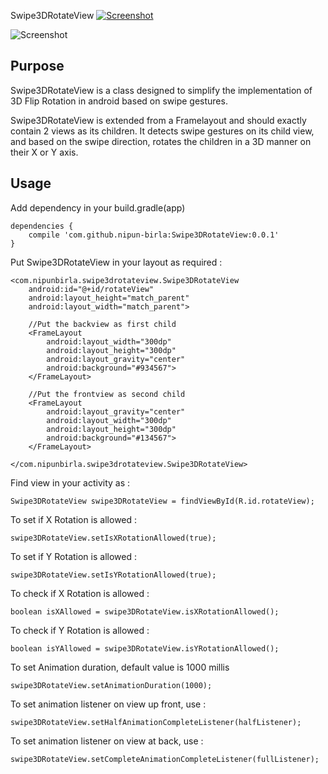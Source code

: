 Swipe3DRotateView [![Screenshot](https://img.shields.io/badge/Android%20Arsenal-Swipe3DRotateView-brightgreen.svg?style=flat)](https://android-arsenal.com/details/1/5572)

![Screenshot](https://cloud.githubusercontent.com/assets/7312366/21467583/d5905664-ca18-11e6-898c-8b8b2ca6d03a.gif)

<h2>Purpose</h2>
Swipe3DRotateView is a class designed to simplify the implementation of 3D Flip Rotation in android based on swipe gestures.

Swipe3DRotateView is extended from a Framelayout and should exactly contain 2 views as its children. It detects swipe gestures on its child view, and based on the swipe direction, rotates the children in a 3D manner on their X or Y axis.

<h2>Usage</h2>

Add dependency in your build.gradle(app)

    dependencies {
        compile 'com.github.nipun-birla:Swipe3DRotateView:0.0.1'
    }

Put Swipe3DRotateView in your layout as required :

    <com.nipunbirla.swipe3drotateview.Swipe3DRotateView
        android:id="@+id/rotateView"
        android:layout_height="match_parent"
        android:layout_width="match_parent">

        //Put the backview as first child
        <FrameLayout
            android:layout_width="300dp"
            android:layout_height="300dp"
            android:layout_gravity="center"
            android:background="#934567">
        </FrameLayout>

        //Put the frontview as second child
        <FrameLayout
            android:layout_gravity="center"
            android:layout_width="300dp"
            android:layout_height="300dp"
            android:background="#134567">
        </FrameLayout>

    </com.nipunbirla.swipe3drotateview.Swipe3DRotateView>

Find view in your activity as :

    Swipe3DRotateView swipe3DRotateView = findViewById(R.id.rotateView);

To set if X Rotation is allowed :

    swipe3DRotateView.setIsXRotationAllowed(true);

To set if Y Rotation is allowed :

    swipe3DRotateView.setIsYRotationAllowed(true);

To check if X Rotation is allowed :

    boolean isXAllowed = swipe3DRotateView.isXRotationAllowed();

To check if Y Rotation is allowed :

    boolean isYAllowed = swipe3DRotateView.isYRotationAllowed();

To set Animation duration, default value is 1000 millis

    swipe3DRotateView.setAnimationDuration(1000);

To set animation listener on view up front, use :

    swipe3DRotateView.setHalfAnimationCompleteListener(halfListener);

To set animation listener on view at back, use :

    swipe3DRotateView.setCompleteAnimationCompleteListener(fullListener);




